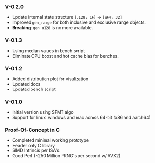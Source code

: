 ### V-0.2.0

- Update internal state structure `[u128; 16]` -> `[u64; 32]`
- Improved `gen_range` for both inclusive and exclusive range objects.
- **Breaking**: `gen_u128` is no more available.

### V-0.1.3

- Using median values in bench script
- Eliminate CPU boost and hot cache bias for benches.

### V-0.1.2

- Added distribution plot for visulization
- Updated docs
- Updated bench script

### V-0.1.0

- Initial version using SFMT algo
- Support for linux, windows and mac across 64-bit (x86 and aarch64)

### Proof-Of-Concept in C

- Completed minimal working prototype
- Header only C library
- SIMD Intrincis per ISA's.
- Good Perf (~250 Million PRNG's per second w/ AVX2)
